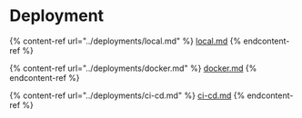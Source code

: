# Deployment



{% content-ref url="../deployments/local.md" %}
[local.md](../deployments/local.md)
{% endcontent-ref %}

{% content-ref url="../deployments/docker.md" %}
[docker.md](../deployments/docker.md)
{% endcontent-ref %}

{% content-ref url="../deployments/ci-cd.md" %}
[ci-cd.md](../deployments/ci-cd.md)
{% endcontent-ref %}

